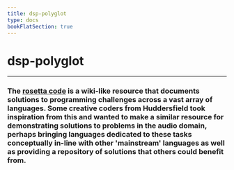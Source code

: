 ```yaml
---
title: dsp-polyglot
type: docs
bookFlatSection: true
---
```


# dsp-polyglot
---

### The [rosetta code](https://rosettacode.org/wiki/Rosetta_Code) is a wiki-like resource that documents solutions to programming challenges across a vast array of languages. Some creative coders from Huddersfield took inspiration from this and wanted to make a similar resource for demonstrating solutions to problems in the audio domain, perhaps bringing languages dedicated to these tasks conceptually in-line with other 'mainstream' languages as well as providing a repository of solutions that others could benefit from.










